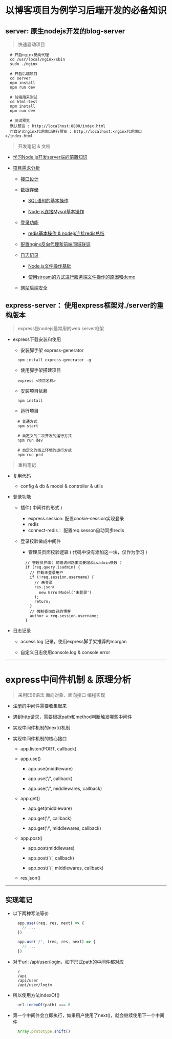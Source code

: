 # 以博客项目为例学习后端开发的必备知识

## server: 原生nodejs开发的blog-server

> 快速启动项目

  ```shell
    # 开启nginx反向代理
    cd /usr/local/nginx/sbin
    sudo ./nginx

    # 开启后端项目
    cd server
    npm install
    npm run dev

    # 前端用来测试
    cd html-test
    npm install
    npm run dev

    # 测试预览
    默认预览 : http://localhost:8800/index.html
    可自定义nginx代理端口进行预览 : http://localhost:<nginx代理端口>/index.html
  ```

> 开发笔记 & 文档

- [学习Node.js开发server端的前置知识](https://blog.csdn.net/Brannua/article/details/105087923)

- [项目需求分析](https://blog.csdn.net/Brannua/article/details/105157351)

  - [接口设计](https://blog.csdn.net/Brannua/article/details/105157405)

  - [数据存储](https://blog.csdn.net/Brannua/article/details/105157460)

    - [SQL语句的基本操作](https://blog.csdn.net/Brannua/article/details/104652438)

    - [Node.js连接Mysql基本操作](https://blog.csdn.net/Brannua/article/details/104655696)

  - [登录功能](https://blog.csdn.net/Brannua/article/details/105157696)

    - [redis基本操作 & nodejs连接redis总结](https://blog.csdn.net/Brannua/article/details/105068265)

  - [配置nginx反向代理和前端同域联调](https://blog.csdn.net/Brannua/article/details/105156821)

  - [日志记录](https://blog.csdn.net/Brannua/article/details/105166088)

    - [Node.js文件操作基础](https://blog.csdn.net/Brannua/article/details/105139779)

    - [使用stream的方式进行服务端文件操作的原因和demo](https://blog.csdn.net/Brannua/article/details/105141050)
    
  - [网站后端安全](https://blog.csdn.net/Brannua/article/details/105185511)

## express-server： 使用express框架对./server的重构版本

> express是nodejs最常用的web server框架

- express下载安装和使用

  - 安装脚手架 express-generator

  ```
    npm install express-generator -g
  ```
  
  - 使用脚手架搭建项目

  ```
    express <项目名称>
  ```

  - 安装项目依赖

  ```
    npm install
  ```

  - 运行项目

  ```
    # 普通方式
    npm start

    # 自定义的二次开发的运行方式
    npm run dev

    # 自定义的线上环境的运行方式
    npm run prd
  ```

> 重构笔记

- 复用代码

  - config & db & model & controller & utils

- 登录功能

  - 插件( 中间件的形式 )
    - express.session: 配置cookie-session实现登录
    - redis
    - connect-redis： 配置req.sesson自动同步redis

  - 登录校验做成中间件

    - 管理员页面校验逻辑 ( 代码中没有添加这一块，仅作为学习 )

    ```
      // 管理员界面( 前端访问路由需要增添isadmin参数 )
      if (req.query.isadmin) {
        // 拦截未登录用户
        if (!req.session.username) {
          // 未登录
          res.json(
            new ErrorModel('未登录')
          );
          return;
        }
        // 强制查询自己的博客
        author = req.session.username;
      }
    ```

- 日志记录

  - access log 记录，使用express脚手架推荐的morgan

  - 自定义日志使用console.log & console.error

------------------

# express中间件机制 & 原理分析

> 采用ES6语法 面向对象、面向接口 编程实现

- 注册的中间件需要收集起来

- 遇到http请求，需要根据path和method判断触发哪些中间件

- 实现中间件机制的next()机制

- 实现中间件机制的核心接口

  - app.listen(PORT, callback)

  - app.use()

    - app.use(middleware)

    - app.use('/', callback)

    - app.use('/', middlewares, callback)

  - app.get()

    - app.get(middleware)

    - app.get('/', callback)

    - app.get('/', middlewares, callback)

  - app.post()

    - app.post(middleware)

    - app.post('/', callback)

    - app.post('/', middlewares, callback)

  - res.json()


-------------------------

## 实现笔记

- 以下两种写法等价

  ```js
    app.use((req, res, next) => {
      // ...
    })

    app.use('/', (req, res, next) => {
      // ...
    })
  ```

- 对于url: /api/user/login，如下形式path的中间件都对应

  ```
    /
    /api
    /api/user
    /api/user/login
  ```

- 所以使用方法indexOf()

  ```js
    url.indexOf(path) === 0
  ```

- 第一个中间件会立即执行，如果用户使用了next()，就会继续使用下一个中间件

  ```js
    Array.prototype.shift()
  ```
